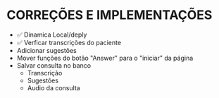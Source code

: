 # CORREÇÕES E IMPLEMENTAÇÕES

- ✅ Dinamica Local/deply
- ✅ Verficar transcrições do paciente
- Adicionar sugestões
- Mover funções do botão "Answer" para o "iniciar" da página
- Salvar consulta no banco
    - Transcrição
    - Sugestões
    - Audio da consulta

